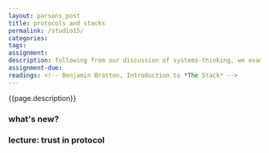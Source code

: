 ```yaml
---  
layout: parsons_post  
title: protocols and stacks
permalink: /studio15/  
categories: 
tags:  
assignment: 
description: following from our discussion of systems-thinking, we examine the concept of the "stack" in technology and culture to consider how different layers of social and technical abstraction interact within the design process. 
assignment-due: 
readings: <!-- Benjamin Bratton, Introduction to *The Stack* -->
---  
```


{{page.description}}

### what's new?

### lecture: trust in protocol

<!-- value, extraction, the metadata world, aggregation, walled gardens, abstraction 
 -->
 <!-- Planetary scale design? Vertical cloud to cable stuff?
 -->
